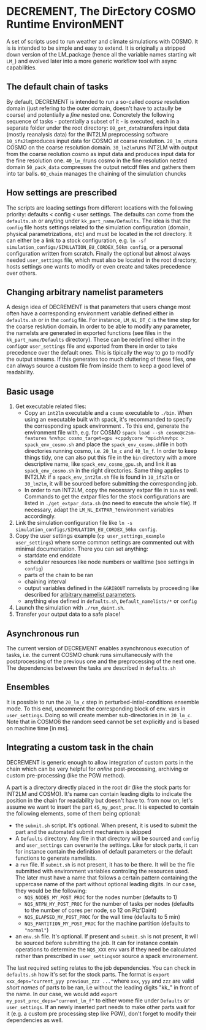 # DECREMENT, The DirEctory COSMO Runtime EnvironMENT

A set of scripts used to run weather and climate simulations with COSMO. It is is intended to be simple and easy to extend. It is originally a stripped down version of the LM_package (hence all the variable names starting wit `LM_`) and evolved later into a more generic workflow tool with async capabilities.


## The default chain of tasks

By default, DECREMENT is intended to run a so-called *coarse* resolution domain (just refering to the outer domain, doesn't have to actaully be coarse) and potentially a *fine* nested one. Concretely the following sequence of tasks - potentially a subset of it - is executed, each in a separate folder under the root directory:
`00_get_data`transfers input data (mostly reanalysis data) for the INT2LM preprocessing software
`10_ifs2lm`produces input data for COSMO at coarse resolution.
`20_lm_c`runs COSMO on the coarse resolution domain.
`30_lm2lm`runs INT2LM with output from the coarse reolution cosmo as input data and produces input data for the fine resolution one.
`40_lm_f`runs cosmo in the fine resolution nested domain
`50_pack_data` compresses the output netcdf files and gathers them into tar balls.
`60_chain` manages the chaining of the simulation chuncks 


## How settings are prescribed

The scripts are loading settings from different locations with the following priority: defaults < config < user settings. The defaults can come from the `defaults.sh` or anyting under `kk_part_name/Defaults`. The idea is that the `config` file hosts settings related to the simulation configuration (domain, physical parametrizations, etc) and must be located in the rot directory. It can either be a link to a stock configuration, e.g. `ln -sf simulation_configs/SIMULATION_EU_CORDEX_50km config`, or a personal configuration written from scratch. Finally the optional but almost always needed `user_settings` file, which must also be located in the root directory, hosts settings one wants to modify or even create and takes precedence over others.


## Changing arbitrary namelist parameters

A design idea of DECREMENT is that parameters that users change most often have a corresponding environment variable defined either in `defaults.sh` or in the `config` file. For instance, `LM_NL_DT_C` is the time step for the coarse reslution domain. In order to be able to modify any parameter, the namelsts are generated in exported functions (see files in the `kk_part_name/Defaults` directory). These can be redefined either in the `config`or `user_settings` file and exported from there in order to take precedence over the default ones. This is tipically the way to go to modify the output streams. If this generates too much cluttering of these files, one can always source a custom file from inside them to keep a good level of readability.


## Basic usage

1. Get executable related files:
    * Copy an `int2lm` executable and a `cosmo` executable to `./bin`. When using an executable built with spack, it's recommanded to specify the corresponding spack environment . To this end, generate the environment file with, e.g. for COSMO `spack load --sh cosmo@c2sm-features %nvhpc cosmo_target=gpu +cppdycore ^mpich%nvhpc > spack_env_cosmo.sh` and place the `spack_env_cosmo.sh`file in both directories running cosmo, i.e. `20_lm_c` and `40_lm_f`. In order to keep things tidy, one can also put this file in the `bin` directory with a more descriptive name, like `spack_env_cosmo_gpu.sh`, and link it as `spack_env_cosmo.sh` in the right directories. Same thing applies to INT2LM: if a `spack_env_int2lm.sh` file is found in `10_ifs2lm` or `30_lm2lm`, it will be sourced before submitting the corresponding job.
    * In order to run INT2LM, copy the necessary extpar file in `bin` as well. Commands to get the extpar files for the stock configurations are listed in `./get_extpar_data.sh` (no need to execute the whole file). If necessary, adapt the `LM_NL_EXTPAR_?`environment variables accordingly.
2. Link the simulation configuration file like `ln -s simulation_configs/SIMULATION_EU_CORDEX_50km config`.
3. Copy the user settings example (`cp user_settings_example user_settings`) where some common settings are commented out with minimal documentation. There you can set anything:
    * startdate end enddate
    * scheduler resources like node numbers or walltime (see settings in `config`)
    * parts of the chain to be ran
    * chaining interval
    * output variables defined in the `&GRIBOUT` namelists by proceeding like described for [arbitrary namelist parameters](#changing-arbitrary-namelist-parameters).
    * anything else defined in `defaults.sh`, `Default_namelists/*` or `config`
4. Launch the simulation with `./run_daint.sh`.
5. Transfer your output data to a safe place!


## Asynchronous run

The current version of DECREMENT enables asynchronous execution of tasks, i.e. the current COSMO chunk runs simultaneously with the postprocessing of the previous one and the preprocessing of the next one. The dependencies between the tasks are described in `defaults.sh`


## Ensembles

It is possible to run the `20_lm_c` step in perturbed-intial-conditions ensemble mode. To this end, uncomment the corresponding block of env. vars in `user_settings`. Doing so will create member sub-directories in in `20_lm_c`. Note that in COSMO6 the random seed cannot be set explicitly and is based on machine time [in ms].


## Integrating a custom task in the chain

DECREMENT is generic enough to allow integration of custom parts in the chain which can be very helpful for *online* post-processing, archiving or custom pre-processing (like the PGW method).

A part is a directory directly placed in the root dir (like the stock parts for INT2LM and COSMO). It's name can contain leading digits to indicate the position in the chain for readability but doesn't have to. from now on, let's assume we want to insert the part `45_my_post_proc`. It is expected to contain the following elements, some of them being optional:
* the `submit.sh` script. It's optional. When present, it is used to submit the part and the automated submit mechanism is skipped
* A `Defaults` directory. Any file in that directory will be sourced and `config` and `user_settings` can overwrite the settings. Like for stock parts, it can for instance contain the definition of default parameters or the default functions to generate namelists.
* a `run` file. If `submit.sh` is not present, it has to be there. It will be the file submitted with environment variables controling the resources used. The later must have a name that follows a certain pattern containing the uppercase name of the part without optional leading digits. In our case, they would be the following:
    * `NQS_NODES_MY_POST_PROC` for the nodes number (defaults to 1)
    * `NQS_NTPN_MY_POST_PROC` for the number of tasks per nodes (defaults to the number of cores per node, so 12 on Piz'Daint)
    * `NQS_ELAPSED_MY_POST_PROC` for the wall time (defaults to 5 min)
    * `NQS_PARTITION_MY_POST_PROC` for the machine partition (defaults to `"normal"`)
* an `env.sh` file. It's optional. If present and `submit.sh` is not present, it will be sourced before submitting the job. It can for instance contain operations to determine the `NQS_XXX` env vars if they need be calculated rather than prescribed in `user_settings`or source a spack environement.

The last required setting relates to the job dependencies. You can check in `defaults.sh` how it's set for the stock parts. The format is `export xxx_deps="current_yyy previous_zzz ..."`where `xxx`, `yyy` and `zzz` are valid *short names* of parts to be ran, i.e without the leading digits "kk_" in front of the name. In our case, we would add `export my_post_proc_deps="current_lm_f"` to either wome file under `Defaults` or `user_settings`. If an newly inserted part needs to make other parts wait for it (e.g. a custom pre processing step like PGW), don't forget to modify their dependencies as well.
